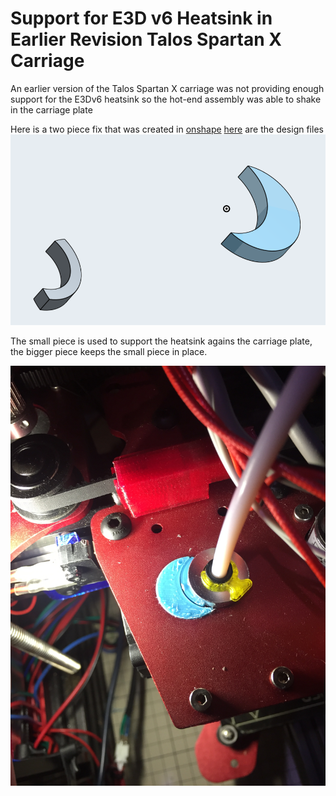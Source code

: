 # Support for E3D v6 Heatsink in Earlier Revision Talos Spartan X Carriage
An earlier version of the Talos Spartan X carriage was not providing enough support for the E3Dv6 heatsink so the  hot-end assembly was able to shake in the carriage plate

Here is a two piece fix that was created in [onshape](http://www.onshape.com) [here](https://cad.onshape.com/documents/3b513f7c7b359355e0b39899/w/374ca0d62142e456f9c6a1b5/e/b6972f3827a6391c4386dd05) are the design files
![Design View](shims-design-view.png)


The small piece is used to support the heatsink agains the carriage plate, the bigger piece keeps the small piece in place.

![Installed Shims](heatsink-support.jpeg)


 
